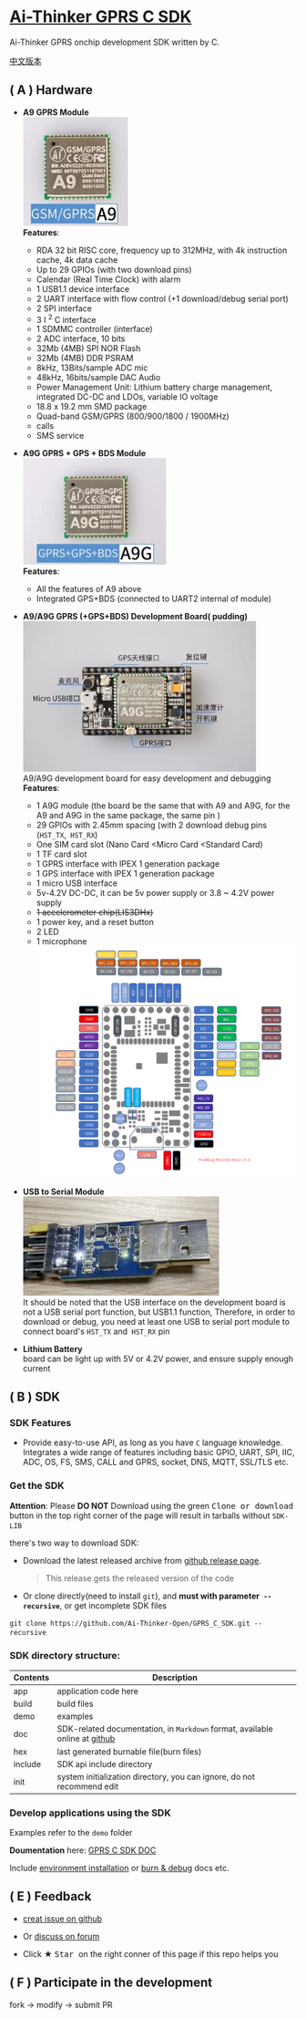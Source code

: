 [Ai-Thinker GPRS C SDK](https://github.com/Ai-Thinker-Open/GPRS-C-SDK)
=====

Ai-Thinker GPRS onchip development SDK written by C.

[中文版本](./README.md)



## ( A ) Hardware

* **A9 GPRS Module** </br>
![](./doc/assets/A9.png) </br>
**Features**:
  * RDA 32 bit RISC core, frequency up to 312MHz, with 4k instruction cache, 4k data cache
  * Up to 29 GPIOs (with two download pins)
  * Calendar (Real Time Clock) with alarm
  * 1 USB1.1 device interface
  * 2 UART interface with flow control (+1 download/debug serial port)
  * 2 SPI interface
  * 3 I <sup>2</sup> C interface
  * 1 SDMMC controller (interface)
  * 2 ADC interface, 10 bits
  * 32Mb (4MB) SPI NOR Flash
  * 32Mb (4MB) DDR PSRAM
  * 8kHz, 13Bits/sample ADC mic
  * 48kHz, 16bits/sample DAC Audio
  * Power Management Unit: Lithium battery charge management, integrated DC-DC and LDOs, variable IO voltage
  * 18.8 x 19.2 mm SMD package
  * Quad-band GSM/GPRS (800/900/1800 / 1900MHz)
  * calls
  * SMS service

* **A9G GPRS + GPS + BDS Module**</br>
![](./doc/assets/A9G.png) </br>
**Features**:
  * All the features of A9 above
  * Integrated GPS+BDS (connected to UART2 internal of module)

* **A9/A9G GPRS (+GPS+BDS) Development Board( pudding)** </br>
![](./doc/assets/A9G_dev.png) </br>
A9/A9G development board for easy development and debugging
**Features**:
  * 1 A9G module (the board be the same that with A9 and A9G, for the A9 and A9G in the same package, the same pin )
  * 29 GPIOs with 2.45mm spacing (with 2 download debug pins (`HST_TX`,` HST_RX`)
  * One SIM card slot (Nano Card <Micro Card <Standard Card)
  * 1 TF card slot
  * 1 GPRS interface with IPEX 1 generation package
  * 1 GPS interface with IPEX 1 generation package
  * 1 micro USB interface
  * 5v-4.2V DC-DC, it can be 5v power supply or 3.8 ~ 4.2V power supply
  * ~~1 accelerometer chip(LIS3DHx)~~
  * 1 power key, and a reset button
  * 2 LED
  * 1 microphone </br>
![](./doc/assets/pudding_pin.png) </br>


* **USB to Serial Module** </br>
![](./doc/assets/USB-UART.png) </br>
It should be noted that the USB interface on the development board is not a USB serial port function, but USB1.1 function,
Therefore, in order to download or debug, you need at least one USB to serial port module to connect board's `HST_TX` and` HST_RX` pin

* **Lithium Battery** </br>
board can be light up with 5V or 4.2V power, and ensure supply enough current

## ( B ) SDK

### SDK Features

* Provide easy-to-use API, as long as you have `C` language knowledge. 
Integrates a wide range of features including basic GPIO, UART, SPI, IIC, ADC, OS, FS, SMS, CALL and GPRS, socket, DNS, MQTT, SSL/TLS etc.


### Get the SDK

**Attention**: Please **DO NOT** Download using the green <kbd> Clone or download </kbd> button in the top right corner of the page will result in tarballs without `SDK-LIB`

there's two way to download SDK:

* Download the latest released archive from [github release page](https://github.com/Ai-Thinker-Open/GPRS_C_SDK/releases).
  > This release gets the released version of the code

* Or clone directly(need to install `git`), and **must with parameter` --recursive`**, or get incomplete SDK files
```
git clone https://github.com/Ai-Thinker-Open/GPRS_C_SDK.git --recursive
```

### SDK directory structure:

| Contents | Description |
| --- | --- |
|app|  application code here|
build | build files |
demo | examples |
| doc | SDK-related documentation, in `Markdown` format, available online at [github](https://github.com/Ai-Thinker-Open/GPRS_C_SDK/blob/master/README.md)|
| hex | last generated burnable file(burn files) |
| include | SDK api include directory |
| init | system initialization directory, you can ignore, do not recommend edit |




### Develop applications using the SDK

Examples refer to the `demo` folder

**Doumentation** here:  [GPRS C SDK DOC](https://ai-thinker-open.github.io/GPRS_C_SDK_DOC/en)

Include [environment installation](https://ai-thinker-open.github.io/GPRS_C_SDK_DOC/en/c-sdk/installation.html) or [burn & debug](https://ai-thinker-open.github.io/GPRS_C_SDK_DOC/en/c-sdk/burn-debug.html) docs etc.


## ( E ) Feedback

* [creat issue on github](https://github.com/Ai-Thinker-Open/GPRS-C-SDK/issues/new)

* Or [discuss on forum ](http://bbs.ai-thinker.com/forum.php?mod=forumdisplay&fid=37)

* Click ★ <kbd> Star </kbd> on the right conner of this page if this repo helps you



## ( F ) Participate in the development

fork -> modify -> submit PR
